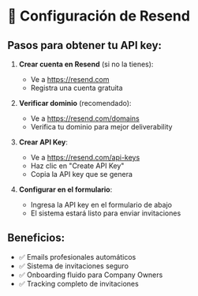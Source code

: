 # 🔧 Configuración de Resend

## Pasos para obtener tu API key:

1. **Crear cuenta en Resend** (si no la tienes):
   - Ve a https://resend.com
   - Registra una cuenta gratuita

2. **Verificar dominio** (recomendado):
   - Ve a https://resend.com/domains  
   - Verifica tu dominio para mejor deliverability

3. **Crear API Key**:
   - Ve a https://resend.com/api-keys
   - Haz clic en "Create API Key"
   - Copia la API key que se genera

4. **Configurar en el formulario**:
   - Ingresa la API key en el formulario de abajo
   - El sistema estará listo para enviar invitaciones

## Beneficios:
- ✅ Emails profesionales automáticos
- ✅ Sistema de invitaciones seguro  
- ✅ Onboarding fluido para Company Owners
- ✅ Tracking completo de invitaciones